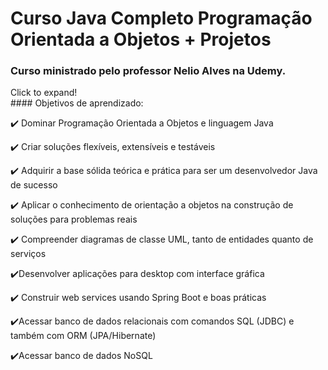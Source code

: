 # Curso Java Completo Programação Orientada a Objetos + Projetos

### Curso ministrado pelo professor Nelio Alves na Udemy.

<summary>Click to expand!</summary>
#### Objetivos de aprendizado:

:heavy_check_mark: Dominar Programação Orientada a Objetos e linguagem Java

:heavy_check_mark: Criar soluções flexíveis, extensíveis e testáveis

:heavy_check_mark: Adquirir a base sólida teórica e prática para ser um desenvolvedor Java de sucesso

:heavy_check_mark: Aplicar o conhecimento de orientação a objetos na construção de soluções para problemas reais

:heavy_check_mark: Compreender diagramas de classe UML, tanto de entidades quanto de serviços

:heavy_check_mark:Desenvolver aplicações para desktop com interface gráfica

:heavy_check_mark: Construir web services usando Spring Boot e boas práticas

:heavy_check_mark:Acessar banco de dados relacionais com comandos SQL (JDBC) e também com ORM (JPA/Hibernate)

:heavy_check_mark:Acessar banco de dados NoSQL

[!Arquivo Golang]: https://github.com/gabrielcristhie/Estudos/blob/main/Backend/Golang/5-Operadores/operadores.go	"Arquivo Golang"

